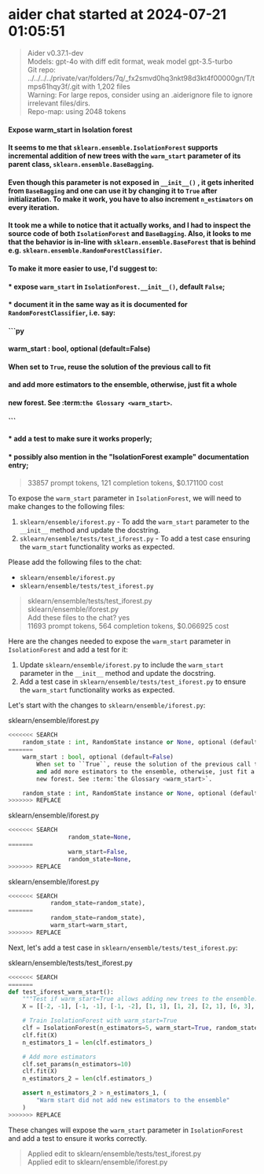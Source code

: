
# aider chat started at 2024-07-21 01:05:51

> Aider v0.37.1-dev  
> Models: gpt-4o with diff edit format, weak model gpt-3.5-turbo  
> Git repo: ../../../../private/var/folders/7q/_fx2smvd0hq3nkt98d3kt4f00000gn/T/tmps61hqy3f/.git with 1,202 files  
> Warning: For large repos, consider using an .aiderignore file to ignore irrelevant files/dirs.  
> Repo-map: using 2048 tokens  

#### Expose warm_start in Isolation forest  
#### It seems to me that `sklearn.ensemble.IsolationForest` supports incremental addition of new trees with the `warm_start` parameter of its parent class, `sklearn.ensemble.BaseBagging`.  
####   
#### Even though this parameter is not exposed in `__init__()` , it gets inherited from `BaseBagging` and one can use it by changing it to `True` after initialization. To make it work, you have to also increment `n_estimators` on every iteration.   
####   
#### It took me a while to notice that it actually works, and I had to inspect the source code of both `IsolationForest` and `BaseBagging`. Also, it looks to me that the behavior is in-line with `sklearn.ensemble.BaseForest` that is behind e.g. `sklearn.ensemble.RandomForestClassifier`.  
####   
#### To make it more easier to use, I'd suggest to:  
#### * expose `warm_start` in `IsolationForest.__init__()`, default `False`;  
#### * document it in the same way as it is documented for `RandomForestClassifier`, i.e. say:  
#### ```py  
####     warm_start : bool, optional (default=False)  
####         When set to ``True``, reuse the solution of the previous call to fit  
####         and add more estimators to the ensemble, otherwise, just fit a whole  
####         new forest. See :term:`the Glossary <warm_start>`.  
#### ```  
#### * add a test to make sure it works properly;  
#### * possibly also mention in the "IsolationForest example" documentation entry;  
####  
> 33857 prompt tokens, 121 completion tokens, $0.171100 cost  

To expose the `warm_start` parameter in `IsolationForest`, we will need to make changes to the following files:

1. `sklearn/ensemble/iforest.py` - To add the `warm_start` parameter to the `__init__` method and update the docstring.
2. `sklearn/ensemble/tests/test_iforest.py` - To add a test case ensuring the `warm_start` functionality works as expected.

Please add the following files to the chat:
- `sklearn/ensemble/iforest.py`
- `sklearn/ensemble/tests/test_iforest.py`

> sklearn/ensemble/tests/test_iforest.py  
> sklearn/ensemble/iforest.py  
> Add these files to the chat? yes  
> 11693 prompt tokens, 564 completion tokens, $0.066925 cost  

Here are the changes needed to expose the `warm_start` parameter in `IsolationForest` and add a test for it:

1. Update `sklearn/ensemble/iforest.py` to include the `warm_start` parameter in the `__init__` method and update the docstring.
2. Add a test case in `sklearn/ensemble/tests/test_iforest.py` to ensure the `warm_start` functionality works as expected.

Let's start with the changes to `sklearn/ensemble/iforest.py`:

sklearn/ensemble/iforest.py
```python
<<<<<<< SEARCH
    random_state : int, RandomState instance or None, optional (default=None)
=======
    warm_start : bool, optional (default=False)
        When set to ``True``, reuse the solution of the previous call to fit
        and add more estimators to the ensemble, otherwise, just fit a whole
        new forest. See :term:`the Glossary <warm_start>`.

    random_state : int, RandomState instance or None, optional (default=None)
>>>>>>> REPLACE
```

sklearn/ensemble/iforest.py
```python
<<<<<<< SEARCH
                 random_state=None,
=======
                 warm_start=False,
                 random_state=None,
>>>>>>> REPLACE
```

sklearn/ensemble/iforest.py
```python
<<<<<<< SEARCH
            random_state=random_state),
=======
            random_state=random_state),
            warm_start=warm_start,
>>>>>>> REPLACE
```

Next, let's add a test case in `sklearn/ensemble/tests/test_iforest.py`:

sklearn/ensemble/tests/test_iforest.py
```python
<<<<<<< SEARCH
=======
def test_iforest_warm_start():
    """Test if warm_start=True allows adding new trees to the ensemble."""
    X = [[-2, -1], [-1, -1], [-1, -2], [1, 1], [1, 2], [2, 1], [6, 3], [-4, 7]]

    # Train IsolationForest with warm_start=True
    clf = IsolationForest(n_estimators=5, warm_start=True, random_state=rng)
    clf.fit(X)
    n_estimators_1 = len(clf.estimators_)

    # Add more estimators
    clf.set_params(n_estimators=10)
    clf.fit(X)
    n_estimators_2 = len(clf.estimators_)

    assert n_estimators_2 > n_estimators_1, (
        "Warm start did not add new estimators to the ensemble"
    )
>>>>>>> REPLACE
```

These changes will expose the `warm_start` parameter in `IsolationForest` and add a test to ensure it works correctly.

> Applied edit to sklearn/ensemble/tests/test_iforest.py  
> Applied edit to sklearn/ensemble/iforest.py  
